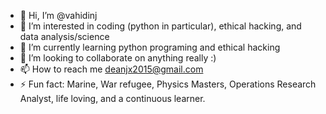 - 👋 Hi, I’m @vahidinj
- 👀 I’m interested in coding (python in particular), ethical hacking, and data analysis/science
- 🌱 I’m currently learning python programing and ethical hacking
- 💞️ I’m looking to collaborate on anything really :)
- 📫 How to reach me deanjx2015@gmail.com
- ⚡ Fun fact: Marine, War refugee, Physics Masters, Operations Research Analyst, life loving, and a continuous learner.


<!---
vahidinj/vahidinj is a ✨ special ✨ repository because its `README.md` (this file) appears on your GitHub profile.
You can click the Preview link to take a look at your changes.
--->
